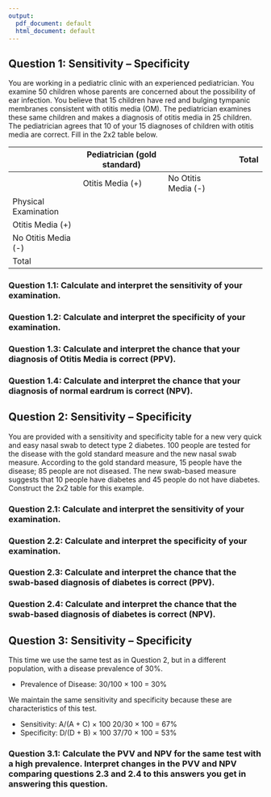 ```yaml
---
output:
  pdf_document: default
  html_document: default
---
```

## Question 1: Sensitivity – Specificity 

You are working in a pediatric clinic with an experienced pediatrician. You examine 50 children whose parents are concerned about the possibility of ear infection. You believe that 15 children have red and bulging tympanic membranes consistent with otitis media (OM). The pediatrician examines these same children and makes a diagnosis of otitis media in 25 children. The pediatrician agrees that 10 of your 15 diagnoses of children with otitis media are correct. Fill in the 2x2 table below.

|                         | Pediatrician (gold standard) |       |       |       | Total |
|-------------------------|------------------------------|-------|-------|-------|-------|
|                         | Otitis Media (+)             | No Otitis Media (-) |       |       |       |
| Physical Examination    |                              |       |       |       |       |
| Otitis Media (+)        |                              |       |       |       |       |
| No Otitis Media (-)     |                              |       |       |       |       |
| Total                   |                              |       |       |       |       |

### Question 1.1: Calculate and interpret the sensitivity of your examination. 

### Question 1.2: Calculate and interpret the specificity of your examination. 

### Question 1.3: Calculate and interpret the chance that your diagnosis of Otitis Media is correct (PPV). 

### Question 1.4: Calculate and interpret the chance that your diagnosis of normal eardrum is correct (NPV).

## Question 2: Sensitivity – Specificity 

You are provided with a sensitivity and specificity table for a new very quick and easy nasal swab to detect type 2 diabetes. 100 people are tested for the disease with the gold standard measure and the new nasal swab measure. According to the gold standard measure, 15 people have the disease; 85 people are not diseased. The new swab-based measure suggests that 10 people have diabetes and 45 people do not have diabetes. Construct the 2x2 table for this example.

### Question 2.1: Calculate and interpret the sensitivity of your examination. 

### Question 2.2: Calculate and interpret the specificity of your examination. 

### Question 2.3: Calculate and interpret the chance that the swab-based diagnosis of diabetes is correct (PPV). 

### Question 2.4: Calculate and interpret the chance that the swab-based diagnosis of diabetes is correct (NPV).

## Question 3: Sensitivity – Specificity

This time we use the same test as in Question 2, but in a different population, with a disease prevalence of 30%.
- Prevalence of Disease: 30/100 × 100 = 30%

We maintain the same sensitivity and specificity because these are characteristics of this test.
- Sensitivity: A/(A + C) × 100
  20/30 × 100 = 67%
- Specificity: D/(D + B) × 100
  37/70 × 100 = 53%

### Question 3.1: Calculate the PVV and NPV for the same test with a high prevalence. Interpret changes in the PVV and NPV comparing questions 2.3 and 2.4 to this answers you get in answering this question.
